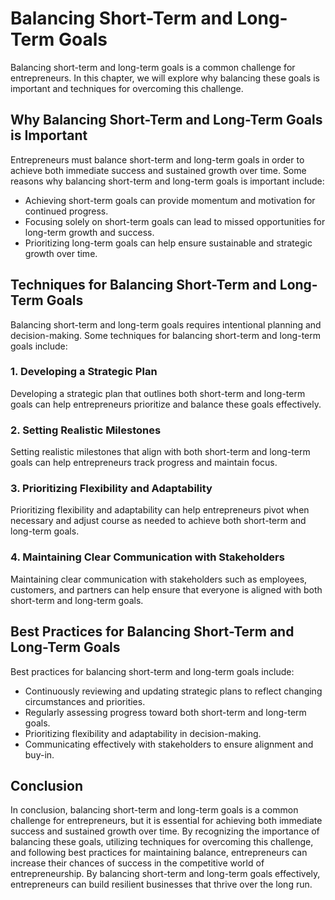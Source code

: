 Balancing Short-Term and Long-Term Goals
=================================================================================================

Balancing short-term and long-term goals is a common challenge for entrepreneurs. In this chapter, we will explore why balancing these goals is important and techniques for overcoming this challenge.

Why Balancing Short-Term and Long-Term Goals is Important
---------------------------------------------------------

Entrepreneurs must balance short-term and long-term goals in order to achieve both immediate success and sustained growth over time. Some reasons why balancing short-term and long-term goals is important include:

* Achieving short-term goals can provide momentum and motivation for continued progress.
* Focusing solely on short-term goals can lead to missed opportunities for long-term growth and success.
* Prioritizing long-term goals can help ensure sustainable and strategic growth over time.

Techniques for Balancing Short-Term and Long-Term Goals
-------------------------------------------------------

Balancing short-term and long-term goals requires intentional planning and decision-making. Some techniques for balancing short-term and long-term goals include:

### 1. Developing a Strategic Plan

Developing a strategic plan that outlines both short-term and long-term goals can help entrepreneurs prioritize and balance these goals effectively.

### 2. Setting Realistic Milestones

Setting realistic milestones that align with both short-term and long-term goals can help entrepreneurs track progress and maintain focus.

### 3. Prioritizing Flexibility and Adaptability

Prioritizing flexibility and adaptability can help entrepreneurs pivot when necessary and adjust course as needed to achieve both short-term and long-term goals.

### 4. Maintaining Clear Communication with Stakeholders

Maintaining clear communication with stakeholders such as employees, customers, and partners can help ensure that everyone is aligned with both short-term and long-term goals.

Best Practices for Balancing Short-Term and Long-Term Goals
-----------------------------------------------------------

Best practices for balancing short-term and long-term goals include:

* Continuously reviewing and updating strategic plans to reflect changing circumstances and priorities.
* Regularly assessing progress toward both short-term and long-term goals.
* Prioritizing flexibility and adaptability in decision-making.
* Communicating effectively with stakeholders to ensure alignment and buy-in.

Conclusion
----------

In conclusion, balancing short-term and long-term goals is a common challenge for entrepreneurs, but it is essential for achieving both immediate success and sustained growth over time. By recognizing the importance of balancing these goals, utilizing techniques for overcoming this challenge, and following best practices for maintaining balance, entrepreneurs can increase their chances of success in the competitive world of entrepreneurship. By balancing short-term and long-term goals effectively, entrepreneurs can build resilient businesses that thrive over the long run.
